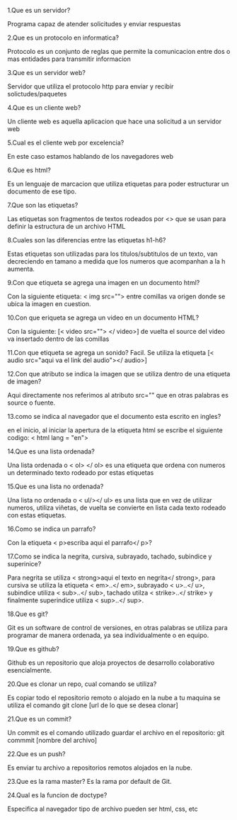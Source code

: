 1.Que es un servidor?

Programa capaz de atender solicitudes y enviar respuestas

2.Que es un protocolo en informatica?

Protocolo es un conjunto de reglas que permite la comunicacion entre
dos o mas  entidades para transmitir informacion  

3.Que es un servidor web?

Servidor que utiliza el protocolo http para enviar y recibir solictudes/paquetes

4.Que es un cliente web?

Un cliente web es aquella aplicacion que hace una solicitud a un servidor web

5.Cual es el cliente web por excelencia?

En este caso estamos hablando de los navegadores web

6.Que es html?

Es un lenguaje de marcacion que utiliza etiquetas para poder estructurar un documento de ese tipo.

7.Que son las etiquetas?

Las etiquetas son fragmentos de textos rodeados por <> que se usan para definir la estructura de un archivo HTML

8.Cuales son las diferencias entre las etiquetas h1-h6?

Estas etiquetas son utilizadas para los titulos/subtitulos de un texto,
van decreciendo en tamano a medida que los numeros que acompanhan a la h aumenta.

9.Con que etiqueta se agrega una imagen en un documento html?

Con la siguiente etiqueta: < img src=""> entre comillas va origen donde se ubica la imagen en cuestion.

10.Con que eriqueta se agrega un video en un documento HTML?

Con la siguiente: [< video src=""> </ video>] de vuelta el source del video va insertado dentro de las comillas

11.Con que etiqueta se agrega un sonido?
Facil. Se utiliza la etiqueta [< audio src="aqui va el link del audio"></ audio>]

12.Con que atributo se indica la imagen que se utiliza dentro de una etiqueta de imagen?

Aqui directamente nos referimos al atributo src="" que en otras palabras es source o fuente.

13.como se indica al navegador que el documento esta escrito en ingles?

en el inicio, al iniciar la apertura de la etiqueta html se escribe el siguiente codigo: < html lang = "en">

14.Que es una lista ordenada?

Una lista ordenada o < ol> </ ol> es una etiqueta que ordena con numeros  un determinado texto
rodeado por estas etiquetas

15.Que es una lista no ordenada?

Una lista no ordenada o < ul/></ ul> es una lista que en vez de utilizar numeros, utiliza viñetas,
de vuelta se convierte en lista cada texto rodeado con estas etiquetas.

16.Como se indica un parrafo?

Con la etiqueta < p>escriba aqui el parrafo</ p>?

17.Como se indica la negrita, cursiva, subrayado, tachado, subindice y superinice?

Para negrita se utiliza < strong>aqui el texto en negrita</ strong>,
para cursiva se utiliza la etiqueta <  em>..</ em>, subrayado < u>..</  u>,
subindice utiliza < sub>..</ sub>, tachado utilza < strike>..</ strike>
y finalmente superindice utiliza < sup>..</ sup>.

18.Que es git?

Git es un software de control de versiones, en otras palabras se utiliza para programar de manera ordenada,
ya sea individualmente o en equipo.

19.Que es github?

Github es un repositorio que aloja proyectos de desarrollo colaborativo esencialmente.

20.Que es clonar un repo, cual comando se utiliza?

Es copiar todo el repositorio remoto o alojado en la nube a tu maquina se utiliza el comando git clone [url de lo que se desea clonar]

21.Que es un commit?

Un commit es el comando utilizado guardar el archivo en el repositorio: git commmit [nombre del archivo]

22.Que es un push?

Es enviar tu archivo a repositorios remotos alojados en la nube.

23.Que es la rama master?
Es la rama por default de Git.

24.Qual es la funcion de doctype?

Especifica al navegador tipo de archivo pueden ser html, css, etc